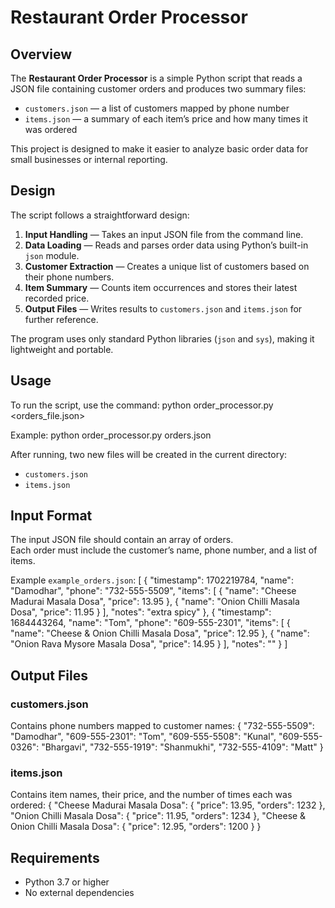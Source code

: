 # Restaurant Order Processor

## Overview
The **Restaurant Order Processor** is a simple Python script that reads a JSON file containing customer orders and produces two summary files:
- `customers.json` — a list of customers mapped by phone number  
- `items.json` — a summary of each item’s price and how many times it was ordered

This project is designed to make it easier to analyze basic order data for small businesses or internal reporting.

## Design
The script follows a straightforward design:
1. **Input Handling** — Takes an input JSON file from the command line.
2. **Data Loading** — Reads and parses order data using Python’s built-in `json` module.
3. **Customer Extraction** — Creates a unique list of customers based on their phone numbers.
4. **Item Summary** — Counts item occurrences and stores their latest recorded price.
5. **Output Files** — Writes results to `customers.json` and `items.json` for further reference.

The program uses only standard Python libraries (`json` and `sys`), making it lightweight and portable.

## Usage
To run the script, use the command:
python order_processor.py <orders_file.json>

Example:
python order_processor.py orders.json

After running, two new files will be created in the current directory:
- `customers.json`
- `items.json`

## Input Format
The input JSON file should contain an array of orders.  
Each order must include the customer’s name, phone number, and a list of items.

Example `example_orders.json`:
[
    {
        "timestamp": 1702219784,
        "name": "Damodhar",
        "phone": "732-555-5509",
        "items": [
            {
                "name": "Cheese Madurai Masala Dosa",
                "price": 13.95
            },
            {
                "name": "Onion Chilli Masala Dosa",
                "price": 11.95
            }
        ],
        "notes": "extra spicy"
    },
    {
        "timestamp": 1684443264,
        "name": "Tom",
        "phone": "609-555-2301",
        "items": [
            {
                "name": "Cheese & Onion Chilli Masala Dosa",
                "price": 12.95
            },
            {
                "name": "Onion Rava Mysore Masala Dosa",
                "price": 14.95
            }
        ],
        "notes": ""
    }
]

## Output Files

### customers.json
Contains phone numbers mapped to customer names:
{
    "732-555-5509": "Damodhar",
    "609-555-2301": "Tom",
    "609-555-5508": "Kunal",
    "609-555-0326": "Bhargavi",
    "732-555-1919": "Shanmukhi",
    "732-555-4109": "Matt"
}

### items.json
Contains item names, their price, and the number of times each was ordered:
{
    "Cheese Madurai Masala Dosa": {
        "price": 13.95,
        "orders": 1232
    },
    "Onion Chilli Masala Dosa": {
        "price": 11.95,
        "orders": 1234
    },
    "Cheese & Onion Chilli Masala Dosa": {
        "price": 12.95,
        "orders": 1200
    }
}

## Requirements
- Python 3.7 or higher
- No external dependencies
